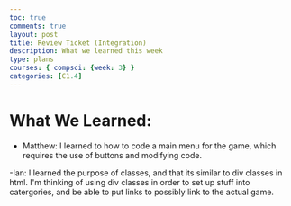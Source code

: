 ```yaml
---
toc: true
comments: true
layout: post
title: Review Ticket (Integration)
description: What we learned this week
type: plans
courses: { compsci: {week: 3} }
categories: [C1.4]
---
```


# What We Learned:

- Matthew: I learned to how to code a main menu for the game, which requires the use of buttons and modifying code.

-Ian: I learned the purpose of classes, and that its similar to div classes in html. I'm thinking of using div classes in order to set up stuff into catergories, and be able to put links to possibly link to the actual game.